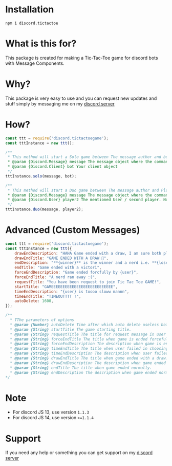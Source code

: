 # Installation
```
npm i discord.tictactoe
```

# What is this for?
This package is created for making a Tic-Tac-Toe game for discord bots with Message Components.

# Why?
This package is very easy to use and you can request new updates and stuff simply by messaging me on my [discord server](https://discord.gg/XYnMTQNTFh)

# How?
```js
const ttt = require('discord.tictactoegame');
const tttInstance = new ttt();

/**
 * This method will start a Solo game between The message author and bot, everything is automatic <3
 * @param {Discord.Message} message The message object where the command was used
 * @param {Discord.Client} bot Your client object
 */
tttInstance.solo(message, bot);

/**
 * This method will start a Duo game between The message author and Player 2, everything is automatic <3
 * @param {Discord.Message} message The message object where the command was used
 * @param {Discord.User} player2 The mentioned User / second player. Note it should be a discord user Object not guild member object
 */
tttInstance.duo(message, player2);
```

# Advanced (Custom Messages)
```js
const ttt = require('discord.tictactoegame');
const tttInstance = new ttt({
    drawEndDescription: "HAHA Game ended with a draw, I am sure both player are nerds.",
    drawEndTitle: "GAME ENDED WITH A DRAW 🦕",
    endDescription: "**{winner}** is the winner and a nerd i.e. **{loser}** is the loser",
    endTitle: "Game ended with a victori",
    forceEndDescription: "Game ended forcfully by {user}",
    forceEndTitle: "A nerd ran away :(",
    requestTitle: "You have been request to join Tic Tac Toe GAME!",
    startTitle: "GAMEEEEEEEEEEEEEEEEEEEEEEEEEEE",
    timeEndDescription: "{user} is toooo sloww mannn",
    timeEndTitle: "TIMEOUTTTT !",
    autoDelete: 1600,
});

/**
  * TThe parameters of options
  * @param {Number} autoDelete Time after which auto delete useless bot messages.
  * @param {String} startTitle The game starting title.
  * @param {String} requestTitle The title for request message in user DM.
  * @param {String} forceEndTitle The title when game is ended forcefully
  * @param {String} forceEndDescription The description when game is ended forcefully
  * @param {String} timeEndTitle The title when user failed in choosing their move.
  * @param {String} timeEndDescription The description when user failed in choosing their move.
  * @param {String} drawEndTitle The title when game ended with a draw.
  * @param {String} drawEndDescription The description when game ended with a draw.
  * @param {String} endTitle The title when game ended normally.
  * @param {String} endDescription The description when game ended normally.
*/
```
# Note
- For discord JS 13, use version `1.1.3`
- For discord JS 14, use version `>=1.1.4`

# Support
If you need any help or something you can get support on my [discord server](https://discord.gg/XYnMTQNTFh)
